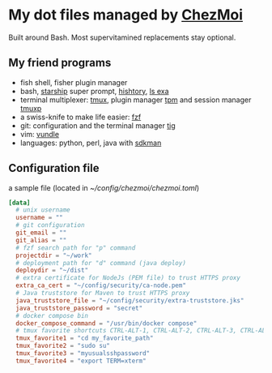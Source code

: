 # My dot files managed by [ChezMoi](https://github.com/twpayne/chezmoi)

Built around Bash. Most supervitamined replacements stay optional.

## My friend programs

- fish shell, fisher plugin manager
- bash, [starship](https://starship.rs/) super prompt,
  [hishtory](https://github.com/ddworken/hishtory),
  [ls exa](https://github.com/rivy/rust.exa)
- terminal multiplexer: [tmux](https://github.com/tmux/tmux), plugin manager
  [tpm](https://github.com/tmux-plugins/tpm) and session manager
  [tmuxp](https://github.com/tmux-python/tmuxp)
- a swiss-knife to make life easier: [fzf](https://github.com/junegunn/fzf)
- git: configuration and the terminal manager
  [tig](https://jonas.github.io/tig/)
- vim: [vundle](https://github.com/VundleVim/Vundle.vim)
- languages: python, perl, java with [sdkman](https://sdkman.io/)

## Configuration file

a sample file (located in _~/config/chezmoi/chezmoi.toml_)

```toml
[data]
  # unix username
  username = ""
  # git configuration
  git_email = ""
  git_alias = ""
  # fzf search path for "p" command
  projectdir = "~/work"
  # deployment path for "d" command (java deploy)
  deploydir = "~/dist"
  # extra certificate for NodeJs (PEM file) to trust HTTPS proxy
  extra_ca_cert = "~/config/security/ca-node.pem"
  # Java truststore for Maven to trust HTTPS proxy
  java_truststore_file = "~/config/security/extra-truststore.jks"
  java_truststore_password = "secret"
  # docker compose bin
  docker_compose_command = "/usr/bin/docker compose"
  # tmux favorite shortcuts CTRL-ALT-1, CTRL-ALT-2, CTRL-ALT-3, CTRL-ALT-4
  tmux_favorite1 = "cd my_favorite_path"
  tmux_favorite2 = "sudo su"
  tmux_favorite3 = "myusualsshpassword"
  tmux_favorite4 = "export TERM=xterm"
```

